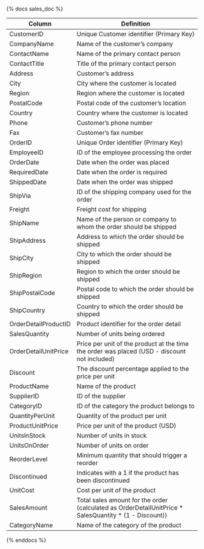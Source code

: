 {% docs sales_doc %}

| Column                | Definition                                                                                                |
|-----------------------|-----------------------------------------------------------------------------------------------------------|
| CustomerID            | Unique Customer identifier (Primary Key)                                                                  |
| CompanyName   	    | Name of the customer’s company                                                                            |
| ContactName   	    | Name of the primary contact person                                                                        |
| ContactTitle  	    | Title of the primary contact person                                                                       |
| Address   	        | Customer’s address                                                                                        |
| City  	            | City where the customer is located                                                                        |
| Region	            | Region where the customer is located                                                                      |
| PostalCode    	    | Postal code of the customer’s location                                                                    |
| Country   	        | Country where the customer is located                                                                     |
| Phone	                | Customer’s phone number                                                                                   |
| Fax	                | Customer’s fax number                                                                                     |
| OrderID          	    | Unique Order identifier (Primary Key)                                                                     |
| EmployeeID        	| ID of the employee processing the order                                                                   |
| OrderDate        	    | Date when the order was placed                                                                            |
| RequiredDate      	| Date when the order is required                                                                           |
| ShippedDate   	    | Date when the order was shipped                                                                           |
| ShipVia   	        | ID of the shipping company used for the order                                                             |
| Freight         	    | Freight cost for shipping                                                                                 |
| ShipName  	        | Name of the person or company to whom the order should be shipped                                         |
| ShipAddress         	| Address to which the order should be shipped                                                              |
| ShipCity  	        | City to which the order should be shipped                                                                 |
| ShipRegion        	| Region to which the order should be shipped                                                               |
| ShipPostalCode    	| Postal code to which the order should be shipped                                                          |
| ShipCountry   	    | Country to which the order should be shipped                                                              |
| OrderDetailProductID	| Product identifier for the order detail                                                                   |
| SalesQuantity	        | Number of units being ordered                                                                             |
| OrderDetailUnitPrice	| Price per unit of the product at the time the order was placed (USD - discount not included)              |
| Discount	            | The discount percentage applied to the price per unit                                                     |
| ProductName	        | Name of the product                                                                                       |
| SupplierID	        | ID of the supplier                                                                                        |
| CategoryID	        | ID of the category the product belongs to                                                                 |
| QuantityPerUnit	    | Quantity of the product per unit                                                                          |
| ProductUnitPrice	    | Price per unit of the product (USD)                                                                       |
| UnitsInStock	        | Number of units in stock                                                                                  |
| UnitsOnOrder	        | Number of units on order                                                                                  |
| ReorderLevel	        | Minimum quantity that should trigger a reorder                                                            |
| Discontinued	        | Indicates with a 1 if the product has been discontinued                                                   |
| UnitCost	            | Cost per unit of the product                                                                              |
| SalesAmount	        | Total sales amount for the order (calculated as OrderDetailUnitPrice * SalesQuantity * (1 - Discount))    |
| CategoryName          | Name of the category of the product                                                                       |

{% enddocs %}